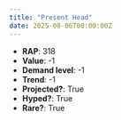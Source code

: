 ```yaml
---
title: "Present Head"
date: 2025-08-06T00:00:00Z
---
```

- **RAP**: 318
- **Value**: -1
- **Demand level**: -1
- **Trend**: -1
- **Projected?**: True
- **Hyped?**: True
- **Rare?**: True
